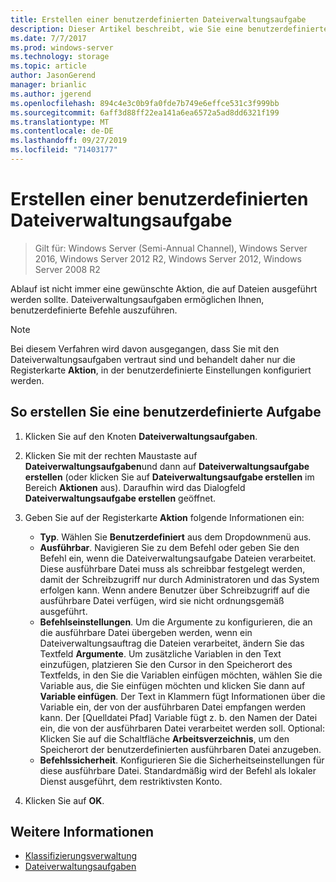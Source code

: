 ```yaml
---
title: Erstellen einer benutzerdefinierten Dateiverwaltungsaufgabe
description: Dieser Artikel beschreibt, wie Sie eine benutzerdefinierte Dateiverwaltungsaufgabe und benutzerdefinierten Aufgaben erstellen.
ms.date: 7/7/2017
ms.prod: windows-server
ms.technology: storage
ms.topic: article
author: JasonGerend
manager: brianlic
ms.author: jgerend
ms.openlocfilehash: 894c4e3c0b9fa0fde7b749e6effce531c3f999bb
ms.sourcegitcommit: 6aff3d88ff22ea141a6ea6572a5ad8dd6321f199
ms.translationtype: MT
ms.contentlocale: de-DE
ms.lasthandoff: 09/27/2019
ms.locfileid: "71403177"
---
```

# <a name="create-a-custom-file-management-task"></a>Erstellen einer benutzerdefinierten Dateiverwaltungsaufgabe

> Gilt für: Windows Server (Semi-Annual Channel), Windows Server 2016, Windows Server 2012 R2, Windows Server 2012, Windows Server 2008 R2

Ablauf ist nicht immer eine gewünschte Aktion, die auf Dateien ausgeführt werden sollte. Dateiverwaltungsaufgaben ermöglichen Ihnen, benutzerdefinierte Befehle auszuführen.

> [!Note]
> Bei diesem Verfahren wird davon ausgegangen, dass Sie mit den Dateiverwaltungsaufgaben vertraut sind und behandelt daher nur die Registerkarte **Aktion**, in der benutzerdefinierte Einstellungen konfiguriert werden.

## <a name="to-create-a-custom-task"></a>So erstellen Sie eine benutzerdefinierte Aufgabe

1.  Klicken Sie auf den Knoten **Dateiverwaltungsaufgaben**.

2.  Klicken Sie mit der rechten Maustaste auf **Dateiverwaltungsaufgaben**und dann auf **Dateiverwaltungsaufgabe erstellen** (oder klicken Sie auf **Dateiverwaltungsaufgabe erstellen** im Bereich **Aktionen** aus). Daraufhin wird das Dialogfeld **Dateiverwaltungsaufgabe erstellen** geöffnet.

3.  Geben Sie auf der Registerkarte **Aktion** folgende Informationen ein:

    -   **Typ**. Wählen Sie **Benutzerdefiniert** aus dem Dropdownmenü aus.
    -   **Ausführbar**. Navigieren Sie zu dem Befehl oder geben Sie den Befehl ein, wenn die Dateiverwaltungsaufgabe Dateien verarbeitet. Diese ausführbare Datei muss als schreibbar festgelegt werden, damit der Schreibzugriff nur durch Administratoren und das System erfolgen kann. Wenn andere Benutzer über Schreibzugriff auf die ausführbare Datei verfügen, wird sie nicht ordnungsgemäß ausgeführt.
    -   **Befehlseinstellungen**. Um die Argumente zu konfigurieren, die an die ausführbare Datei übergeben werden, wenn ein Dateiverwaltungsauftrag die Dateien verarbeitet, ändern Sie das Textfeld **Argumente**. Um zusätzliche Variablen in den Text einzufügen, platzieren Sie den Cursor in den Speicherort des Textfelds, in den Sie die Variablen einfügen möchten, wählen Sie die Variable aus, die Sie einfügen möchten und klicken Sie dann auf **Variable einfügen**. Der Text in Klammern fügt Informationen über die Variable ein, der von der ausführbaren Datei empfangen werden kann. Der \[Quelldatei Pfad\] Variable fügt z. b. den Namen der Datei ein, die von der ausführbaren Datei verarbeitet werden soll. Optional: Klicken Sie auf die Schaltfläche **Arbeitsverzeichnis**, um den Speicherort der benutzerdefinierten ausführbaren Datei anzugeben.
    -   **Befehlssicherheit**. Konfigurieren Sie die Sicherheitseinstellungen für diese ausführbare Datei. Standardmäßig wird der Befehl als lokaler Dienst ausgeführt, dem restriktivsten Konto.

4.  Klicken Sie auf **OK**.

## <a name="see-also"></a>Weitere Informationen

-   [Klassifizierungsverwaltung](classification-management.md)
-   [Dateiverwaltungsaufgaben](file-management-tasks.md)